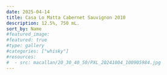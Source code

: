 ```yaml
---
date: 2025-04-14
title: Casa Lo Matta Cabernet Sauvignon 2010
description: 12.5%, 750 mL.
sort_by: Name
#featured_image: 
#featured: true
#type: gallery
#categories: ["whisky"]
#resources:
#  - src: macallan/20_30_40_50/PXL_20241004_100905984.jpg
---
```

